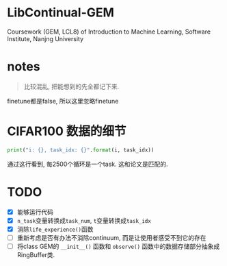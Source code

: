 # LibContinual-GEM
Coursework (GEM, LCL8) of Introduction to Machine Learning, Software Institute, Nanjng University

# notes
> 比较混乱, 把能想到的先全都记下来.

finetune都是false, 所以这里忽略finetune


# CIFAR100 数据的细节
```python
print("i: {}, task_idx: {}".format(i, task_idx))
```
通过这行看到, 每2500个循环是一个task. 这和论文是匹配的.


# TODO
- [x] 能够运行代码
- [x] `n_task`变量转换成`task_num`, `t`变量转换成`task_idx`
- [x] 消除`life_experience()`函数
- [ ] 重新考虑是否有办法不消除continuum, 而是让使用者感受不到它的存在
- [ ] 将class GEM的 `__init__()` 函数和 `observe()` 函数中的数据存储部分抽象成RingBuffer类.
